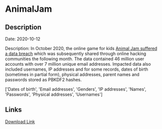 # AnimalJam

## Description

Date: 2020-10-12

Description:
In October 2020, the online game for kids <a href="https://www.animaljam.com/en/2020databreach" target="_blank" rel="noopener">Animal Jam suffered a data breach</a> which was subsequently shared through online hacking communities the following month. The data contained 46 million user accounts with over 7 million unique email addresses. Impacted data also included usernames, IP addresses and for some records, dates of birth (sometimes in partial form), physical addresses, parent names and passwords stored as PBKDF2 hashes.


['Dates of birth', 'Email addresses', 'Genders', 'IP addresses', 'Names', 'Passwords', 'Physical addresses', 'Usernames']

## Links

[Download Link](https://link-to.net/1229997/57.4171473161913/dynamic/?r=YW5pbWFsamFtLmNvbQ==)